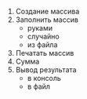 1. Создание массива
2. Заполнить массив
    - руками
    - случайно
    - из файла
3. Печатать массив
4. Сумма
5. Вывод результата
    - в консоль
    - в файл